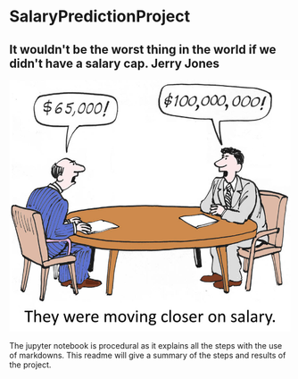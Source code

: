 # SalaryPredictionProject

## It wouldn't be the worst thing in the world if we didn't have a salary cap. Jerry Jones
<p align="center">
  <img src="images/salary-img.jpg">
</p>  

The jupyter notebook is procedural as it explains all the steps with the use of markdowns. This readme will give a summary of the steps and results of the project.
